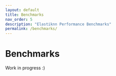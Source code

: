 ```yaml
---
layout: default
title: Benchmarks
nav_order: 5
description: "Elastiknn Performance Benchmarks"
permalink: /benchmarks/
---
```


# Benchmarks

Work in progress :)